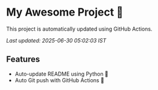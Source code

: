 # My Awesome Project 🚀

This project is automatically updated using GitHub Actions.

_Last updated: 2025-06-30 05:02:03 IST_

## Features
- Auto-update README using Python 🐍
- Auto Git push with GitHub Actions 🤖
